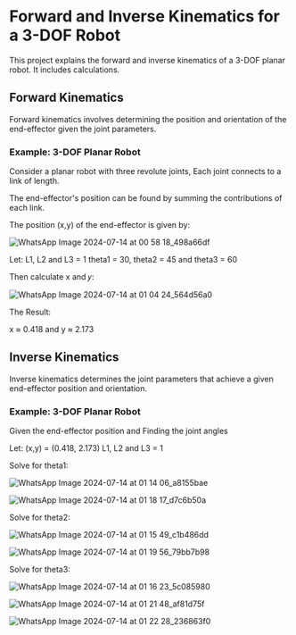 # Forward and Inverse Kinematics for a 3-DOF Robot

This project explains the forward and inverse kinematics of a 3-DOF planar robot. It includes calculations.

## Forward Kinematics

Forward kinematics involves determining the position and orientation of the end-effector given the joint parameters.

### Example: 3-DOF Planar Robot

Consider a planar robot with three revolute joints, Each joint connects to a link of length.

The end-effector's position can be found by summing the contributions of each link.

The position (x,y) of the end-effector is given by:

![WhatsApp Image 2024-07-14 at 00 58 18_498a66df](https://github.com/user-attachments/assets/15b8d9be-36a0-49fc-9ad1-9daae7aa0b0b)

Let:
L1, L2 and L3 = 1
theta1 = 30, theta2 = 45 and theta3 = 60

Then calculate x and 𝑦:

![WhatsApp Image 2024-07-14 at 01 04 24_564d56a0](https://github.com/user-attachments/assets/adaaf3c1-b845-44f7-b3b0-7350e67c19af)

The Result:

x ≈ 0.418 and y ≈ 2.173

## Inverse Kinematics

Inverse kinematics determines the joint parameters that achieve a given end-effector position and orientation.

### Example: 3-DOF Planar Robot

Given the end-effector position and Finding the joint angles

Let:
(x,y) = (0.418, 2.173)
L1, L2 and L3 = 1

Solve for theta1:

![WhatsApp Image 2024-07-14 at 01 14 06_a8155bae](https://github.com/user-attachments/assets/7427b1e8-217c-4ad6-86c9-60763a5b887b)

![WhatsApp Image 2024-07-14 at 01 18 17_d7c6b50a](https://github.com/user-attachments/assets/64a08a1c-48e8-49cd-b385-702a37b94cac)

Solve for theta2:

![WhatsApp Image 2024-07-14 at 01 15 49_c1b486dd](https://github.com/user-attachments/assets/5b62f700-5d6e-48ad-8925-6ca2dcf611f8)

![WhatsApp Image 2024-07-14 at 01 19 56_79bb7b98](https://github.com/user-attachments/assets/8f2c6230-56c3-4167-89c8-5f6191d5b7f6)

Solve for theta3:

![WhatsApp Image 2024-07-14 at 01 16 23_5c085980](https://github.com/user-attachments/assets/b12deb96-aedd-430d-9630-279075d03ab0)

![WhatsApp Image 2024-07-14 at 01 21 48_af81d75f](https://github.com/user-attachments/assets/c268e14e-91f7-4764-8bdf-01571b7d6631)

![WhatsApp Image 2024-07-14 at 01 22 28_236863f0](https://github.com/user-attachments/assets/ae537639-245f-4b0d-97ed-f0170cbba463)

